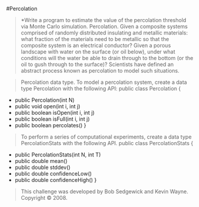 #Percolation
> *Write a program to estimate the value of the percolation threshold via Monte Carlo simulation. Percolation. Given a composite systems comprised of randomly distributed insulating and metallic materials: what fraction of the materials need to be metallic so that the composite system is an electrical conductor? Given a porous landscape with water on the surface (or oil below), under what conditions will the water be able to drain through to the bottom (or the oil to gush through to the surface)? Scientists have defined an abstract process known as percolation to model such situations.

> Percolation data type. To model a percolation system, create a data type Percolation with the following API:
> public class Percolation {
- public Percolation(int N) 
- public void open(int i, int j)
- public boolean isOpen(int i, int j) 
- public boolean isFull(int i, int j) 
- public boolean percolates()
}

> To perform a series of computational experiments, create a data type PercolationStats with the following API.
> public class PercolationStats {
- public PercolationStats(int N, int T)
- public double mean()
- public double stddev()
- public double confidenceLow()
- public double confidenceHigh()
}

> This challenge was developed by Bob Sedgewick and Kevin Wayne. Copyright © 2008.